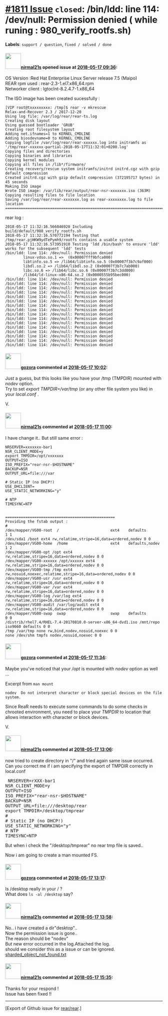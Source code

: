 [\#1811 Issue](https://github.com/rear/rear/issues/1811) `closed`: /bin/ldd: line 114: /dev/null: Permission denied ( while runing : 980\_verify\_rootfs.sh)
============================================================================================================================================================

**Labels**: `support / question`, `fixed / solved / done`

#### <img src="https://avatars.githubusercontent.com/u/31272475?v=4" width="50">[nirmal21s](https://github.com/nirmal21s) opened issue at [2018-05-17 09:36](https://github.com/rear/rear/issues/1811):

OS Version :Red Hat Enterprise Linux Server release 7.5 (Maipo)  
REAR rpm used : rear-2.3-1.el7.x86\_64.rpm  
Networker client : lgtoclnt-8.2.4.7-1.x86\_64

The ISO image has been created sucessfully :

    [VIP root@txxxxxxxxx: /tmp]$ rear -v mkrescue
    Relax-and-Recover 2.3 / 2017-12-20
    Using log file: /var/log/rear/rear-ts.log
    Creating disk layout
    Using guessed bootloader 'GRUB'
    Creating root filesystem layout
    Adding net.ifnames=1 to KERNEL_CMDLINE
    Adding biosdevname=0 to KERNEL_CMDLINE
    Copying logfile /var/log/rear/rear-xxxxxx.log into initramfs as '/tmp/rear-xxxxxx-partial-2018-05-17T11:32:01+0200.log'
    Copying files and directories
    Copying binaries and libraries
    Copying kernel modules
    Copying all files in /lib*/firmware/
    Creating recovery/rescue system initramfs/initrd initrd.cgz with gzip default compression
    Created initrd.cgz with gzip default compression (372195717 bytes) in 45 seconds
    Making ISO image
    Wrote ISO image: /var/lib/rear/output/rear-nsr-xxxxxxx.iso (363M)
    Copying resulting files to file location
    Saving /var/log/rear/rear-xxxxxxx.log as rear-xxxxxxxx.log to file location
    =========================================================================================================

rear log :

    2018-05-17 11:32:16.566046920 Including build/default/980_verify_rootfs.sh
    2018-05-17 11:32:16.570772194 Testing that /tmp/rear.pjHKW9ydTePymh9/rootfs contains a usable system
    2018-05-17 11:32:16.573951910 Testing 'ldd /bin/bash' to ensure 'ldd' works for the subsequent 'ldd' tests
    /bin/ldd: line 114: /dev/null: Permission denied
            linux-vdso.so.1 =>  (0x00007fff9bfca000)
            libtinfo.so.5 => /lib64/libtinfo.so.5 (0x00007f3b7c9af000)
            libdl.so.2 => /lib64/libdl.so.2 (0x00007f3b7c7ab000)
            libc.so.6 => /lib64/libc.so.6 (0x00007f3b7c3dd000)
            /lib64/ld-linux-x86-64.so.2 (0x0000555b95bec000)
    /bin/ldd: line 114: /dev/null: Permission denied
    /bin/ldd: line 114: /dev/null: Permission denied
    /bin/ldd: line 114: /dev/null: Permission denied
    /bin/ldd: line 114: /dev/null: Permission denied
    /bin/ldd: line 114: /dev/null: Permission denied
    /bin/ldd: line 114: /dev/null: Permission denied
    /bin/ldd: line 114: /dev/null: Permission denied
    /bin/ldd: line 114: /dev/null: Permission denied
    /bin/ldd: line 114: /dev/null: Permission denied
    /bin/ldd: line 114: /dev/null: Permission denied
    /bin/ldd: line 114: /dev/null: Permission denied
    /bin/ldd: line 114: /dev/null: Permission denied
    /bin/ldd: line 114: /dev/null: Permission denied
    /bin/ldd: line 114: /dev/null: Permission denied
    /bin/ldd: line 114: /dev/null: Permission denied
    /bin/ldd: line 114: /dev/null: Permission denied

#### <img src="https://avatars.githubusercontent.com/u/12116358?u=1c5ba9dcee5ca3082f03029a7fbe647efd30eb49&v=4" width="50">[gozora](https://github.com/gozora) commented at [2018-05-17 10:02](https://github.com/rear/rear/issues/1811#issuecomment-389814317):

Just a guess, but this looks like you have your /tmp (TMPDIR) mounted
with *nodev* option.  
Try to set *export TMPDIR=/var/tmp* (or any other file system you like)
in your *local.conf* .

V.

#### <img src="https://avatars.githubusercontent.com/u/31272475?v=4" width="50">[nirmal21s](https://github.com/nirmal21s) commented at [2018-05-17 11:00](https://github.com/rear/rear/issues/1811#issuecomment-389828263):

I have change it.. But still same error :

    NRSERVER=xxxxxxx-bar1
    NSR_CLIENT_MODE=y
    export TMPDIR=/opt/xxxxxxx
    OUTPUT=ISO
    ISO_PREFIX="rear-nsr-$HOSTNAME"
    BACKUP=NSR
    OUTPUT_URL=file:///var

    # Static IP (no DHCP!)
    USE_DHCLIENT=
    USE_STATIC_NETWORKING="y"

    # NTP
    TIMESYNC=NTP


    =================================================
    Providing the fstab output : 
    #
    /dev/mapper/VG00-root  /                       ext4    defaults        1 1
    /dev/sda1 /boot ext4 rw,relatime,stripe=16,data=ordered,nodev 0 0
    /dev/mapper/VG00-home  /home                   ext4    defaults,nodev        1 2
    /dev/mapper/VG00-opt /opt ext4 rw,relatime,stripe=16,data=ordered,nodev 0 0
    /dev/mapper/VG00-xxxxxx /opt/xxxxxx ext4 rw,relatime,stripe=16,data=ordered,nodev 0 0
    /dev/mapper/VG00-tmp /tmp ext4 rw,nosuid,noexec,relatime,stripe=16,data=ordered,nodev 0 0
    /dev/mapper/VG00-usr /usr ext4 rw,relatime,stripe=16,data=ordered,nodev 0 0
    /dev/mapper/VG00-var /var ext4 rw,relatime,stripe=16,data=ordered,nodev 0 0
    /dev/mapper/VG00-log /var/log ext4 rw,relatime,stripe=16,data=ordered,nodev 0 0
    /dev/mapper/VG00-audit /var/log/audit ext4 rw,relatime,stripe=16,data=ordered,nodev 0 0
    /dev/mapper/VG00-swap  swap                    swap    defaults        0 0
    /distrib/rhel7.4/RHEL-7.4-20170810.0-server-x86_64-dvd1.iso /mnt/repo iso9660 defaults 0 0
    /tmp /var/tmp none rw,bind,nodev,nosuid,noexec 0 0
    none /dev/shm tmpfs nodev,nosuid,noexec 0 0

#### <img src="https://avatars.githubusercontent.com/u/12116358?u=1c5ba9dcee5ca3082f03029a7fbe647efd30eb49&v=4" width="50">[gozora](https://github.com/gozora) commented at [2018-05-17 11:34](https://github.com/rear/rear/issues/1811#issuecomment-389836122):

Maybe you've noticed that your */opt* is mounted with *nodev* option as
well ...

Excerpt from `man mount`

    nodev  Do not interpret character or block special devices on the file system.

Since ReaR needs to execute some commands to do some checks in chrooted
environment, you need to place your *TMPDIR* to location that allows
interaction with character or block devices.

V.

#### <img src="https://avatars.githubusercontent.com/u/31272475?v=4" width="50">[nirmal21s](https://github.com/nirmal21s) commented at [2018-05-17 13:06](https://github.com/rear/rear/issues/1811#issuecomment-389859366):

now tried to create directory in "/" and tried again same issue
occurred.  
Can you correct me if i am specifying the export of TMPDIR correctly in
local.conf

<pre>
 NRSERVER=rXXX-bar1
NSR_CLIENT_MODE=y
OUTPUT=ISO
ISO_PREFIX="rear-nsr-$HOSTNAME"
BACKUP=NSR
OUTPUT_URL=file:///desktop/rear
export TMPDIR=/desktop/tmprear
#
# Static IP (no DHCP!)
USE_STATIC_NETWORKING="y"
# NTP
TIMESYNC=NTP
</pre>

But when i check the "/desktop/tmprear" no rear tmp file is saved..

Now i am going to create a man mounted FS.

#### <img src="https://avatars.githubusercontent.com/u/12116358?u=1c5ba9dcee5ca3082f03029a7fbe647efd30eb49&v=4" width="50">[gozora](https://github.com/gozora) commented at [2018-05-17 13:17](https://github.com/rear/rear/issues/1811#issuecomment-389862670):

Is /desktop really in your / ?  
What does `ls -al /desktop` say?

#### <img src="https://avatars.githubusercontent.com/u/31272475?v=4" width="50">[nirmal21s](https://github.com/nirmal21s) commented at [2018-05-17 13:58](https://github.com/rear/rear/issues/1811#issuecomment-389875875):

No.. i have created a dir"desktop"..  
Now the permission issue is gone..  
The reason should be "nodev"  
But new error occurred in the log.Attached the log.  
should we consider this as a issue or can be ignored.  
[sharded\_object\_not\_found.txt](https://github.com/rear/rear/files/2013409/sharded_object_not_found.txt)

#### <img src="https://avatars.githubusercontent.com/u/31272475?v=4" width="50">[nirmal21s](https://github.com/nirmal21s) commented at [2018-05-17 15:35](https://github.com/rear/rear/issues/1811#issuecomment-389909906):

Thanks for your respond !  
Issue has been fixed !!

------------------------------------------------------------------------

\[Export of Github issue for
[rear/rear](https://github.com/rear/rear).\]
